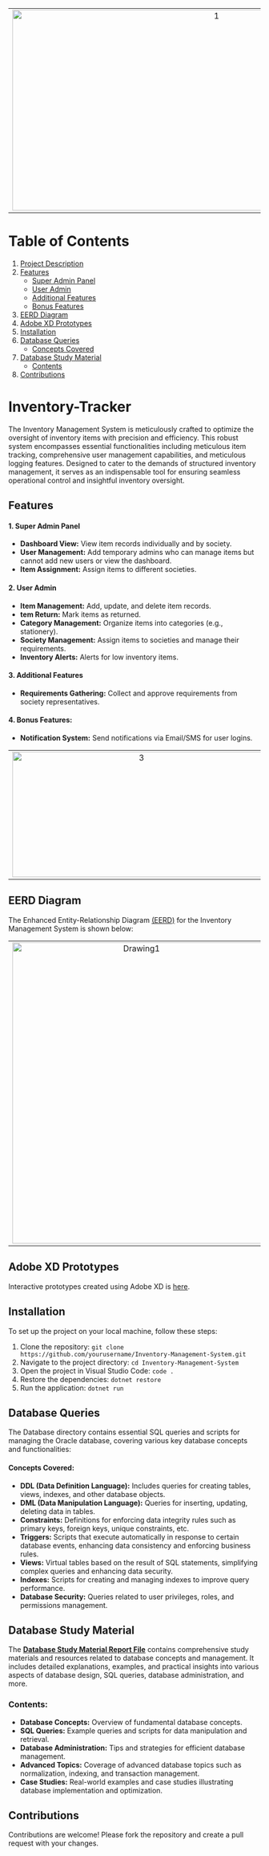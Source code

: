 <table align="center">
  <tr>
    <td align="center">
     <img src="https://i.ibb.co/f263TWT/1.png" alt="1" border="0" width="800" height="400">
    </td>
  </tr>
</table>

# Table of Contents

1. [Project Description](#inventory-tracker)
2. [Features](#features)
   - [Super Admin Panel](#1-super-admin-panel)
   - [User Admin](#2-user-admin)
   - [Additional Features](#3-additional-features)
   - [Bonus Features](#4-bonus-features)
3. [EERD Diagram](#eerd-diagram)
4. [Adobe XD Prototypes](#adobe-xd-prototypes)
5. [Installation](#installation)
6. [Database Queries](#database-queries)
   - [Concepts Covered](#concepts-covered)
7. [Database Study Material](#database-study-material)
   - [Contents](#contents)
8. [Contributions](#contributions)


# Inventory-Tracker

The Inventory Management System is meticulously crafted to optimize the oversight of inventory items with precision and efficiency. This robust system encompasses essential functionalities including meticulous item tracking, comprehensive user management capabilities, and meticulous logging features. Designed to cater to the demands of structured inventory management, it serves as an indispensable tool for ensuring seamless operational control and insightful inventory oversight.

## Features

#### 1. Super Admin Panel
- **Dashboard View:** View item records individually and by society.
- **User Management:** Add temporary admins who can manage items but cannot add new users or view the dashboard.
- **Item Assignment:** Assign items to different societies.

#### 2. User Admin
- **Item Management:** Add, update, and delete item records.
- **tem Return:** Mark items as returned.
- **Category Management:** Organize items into categories (e.g., stationery).
- **Society Management:** Assign items to societies and manage their requirements.
- **Inventory Alerts:** Alerts for low inventory items.

#### 3. Additional Features
- **Requirements Gathering:** Collect and approve requirements from society representatives.

#### 4. Bonus Features:
- **Notification System:** Send notifications via Email/SMS for user logins.

<table align="center">
  <tr>
    <td align="center">
     <img src="https://i.ibb.co/pjV1VFN/3.png" alt="3" border="0" width="500" height="250">
    </td>
   <td align="center">
     <img src="https://i.ibb.co/HdL8XL0/4.png" alt="4" border="0" width="500" height="250">
    </td>
  </tr>
</table>

## EERD Diagram
The Enhanced Entity-Relationship Diagram [(EERD)](https://github.com/M-Muntazer-Mehdi/Inventory-Tracker/blob/main/EERD%20Diagram%20File%20-%20Visio.vsdx) for the Inventory Management System is shown below:

<table align="center">
  <tr>
    <td align="center">
     <img src="https://i.ibb.co/wM3q7LH/Drawing1.jpg" alt="Drawing1" border="0" width="500" height="600">
    </td>
  </tr>
</table>

## Adobe XD Prototypes
Interactive prototypes created using Adobe XD is [here](https://github.com/M-Muntazer-Mehdi/Inventory-Tracker/tree/main/Prototypes%20Files%20-%20Adobe%20XD).

## Installation
To set up the project on your local machine, follow these steps:
1. Clone the repository:
`git clone https://github.com/yourusername/Inventory-Management-System.git`
2. Navigate to the project directory:
`cd Inventory-Management-System`
3. Open the project in Visual Studio Code:
`code .`
4. Restore the dependencies:
`dotnet restore`
5. Run the application:
`dotnet run`

## Database Queries
The Database directory contains essential SQL queries and scripts for managing the Oracle database, covering various key database concepts and functionalities:

#### Concepts Covered:
- **DDL (Data Definition Language):** Includes queries for creating tables, views, indexes, and other database objects.
- **DML (Data Manipulation Language):** Queries for inserting, updating, deleting data in tables.
- **Constraints:** Definitions for enforcing data integrity rules such as primary keys, foreign keys, unique constraints, etc.
- **Triggers:** Scripts that execute automatically in response to certain database events, enhancing data consistency and enforcing business rules.
- **Views:** Virtual tables based on the result of SQL statements, simplifying complex queries and enhancing data security.
- **Indexes:** Scripts for creating and managing indexes to improve query performance.
- **Database Security:** Queries related to user privileges, roles, and permissions management.

## Database Study Material

The [**Database Study Material Report File**](https://github.com/M-Muntazer-Mehdi/Inventory-Tracker/blob/main/Database%20Study%20Material.pdf) contains comprehensive study materials and resources related to database concepts and management. It includes detailed explanations, examples, and practical insights into various aspects of database design, SQL queries, database administration, and more.

### Contents:
- **Database Concepts:** Overview of fundamental database concepts.
- **SQL Queries:** Example queries and scripts for data manipulation and retrieval.
- **Database Administration:** Tips and strategies for efficient database management.
- **Advanced Topics:** Coverage of advanced database topics such as normalization, indexing, and transaction management.
- **Case Studies:** Real-world examples and case studies illustrating database implementation and optimization.

## Contributions
Contributions are welcome! Please fork the repository and create a pull request with your changes.

